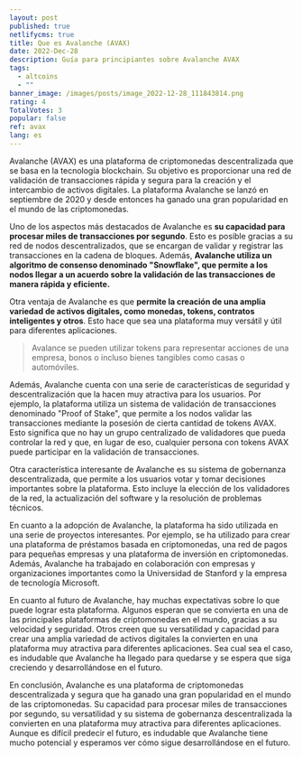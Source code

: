 ```yaml
---
layout: post
published: true
netlifycms: true
title: Que es Avalanche (AVAX)
date: 2022-Dec-28
description: Guía para principiantes sobre Avalanche AVAX
tags:
  - altcoins
  - ""
banner_image: /images/posts/image_2022-12-28_111843814.png
rating: 4
TotalVotes: 3
popular: false
ref: avax
lang: es
---
```

Avalanche (AVAX) es una plataforma de criptomonedas descentralizada que se basa en la tecnología blockchain. Su objetivo es proporcionar una red de validación de transacciones rápida y segura para la creación y el intercambio de activos digitales. La plataforma Avalanche se lanzó en septiembre de 2020 y desde entonces ha ganado una gran popularidad en el mundo de las criptomonedas.

Uno de los aspectos más destacados de Avalanche es **su capacidad para procesar miles de transacciones por segundo**. Esto es posible gracias a su red de nodos descentralizados, que se encargan de validar y registrar las transacciones en la cadena de bloques. Además, **Avalanche utiliza un algoritmo de consenso denominado "Snowflake", que permite a los nodos llegar a un acuerdo sobre la validación de las transacciones de manera rápida y eficiente.**

Otra ventaja de Avalanche es que **permite la creación de una amplia variedad de activos digitales, como monedas, tokens, contratos inteligentes y otros**. Esto hace que sea una plataforma muy versátil y útil para diferentes aplicaciones.

> Avalance se pueden utilizar tokens para representar acciones de una empresa, bonos o incluso bienes tangibles como casas o automóviles.

Además, Avalanche cuenta con una serie de características de seguridad y descentralización que la hacen muy atractiva para los usuarios. Por ejemplo, la plataforma utiliza un sistema de validación de transacciones denominado "Proof of Stake", que permite a los nodos validar las transacciones mediante la posesión de cierta cantidad de tokens AVAX. Esto significa que no hay un grupo centralizado de validadores que pueda controlar la red y que, en lugar de eso, cualquier persona con tokens AVAX puede participar en la validación de transacciones.

Otra característica interesante de Avalanche es su sistema de gobernanza descentralizada, que permite a los usuarios votar y tomar decisiones importantes sobre la plataforma. Esto incluye la elección de los validadores de la red, la actualización del software y la resolución de problemas técnicos.

En cuanto a la adopción de Avalanche, la plataforma ha sido utilizada en una serie de proyectos interesantes. Por ejemplo, se ha utilizado para crear una plataforma de préstamos basada en criptomonedas, una red de pagos para pequeñas empresas y una plataforma de inversión en criptomonedas. Además, Avalanche ha trabajado en colaboración con empresas y organizaciones importantes como la Universidad de Stanford y la empresa de tecnología Microsoft.

En cuanto al futuro de Avalanche, hay muchas expectativas sobre lo que puede lograr esta plataforma. Algunos esperan que se convierta en una de las principales plataformas de criptomonedas en el mundo, gracias a su velocidad y seguridad. Otros creen que su versatilidad y capacidad para crear una amplia variedad de activos digitales la convierten en una plataforma muy atractiva para diferentes aplicaciones. Sea cual sea el caso, es indudable que Avalanche ha llegado para quedarse y se espera que siga creciendo y desarrollándose en el futuro.

En conclusión, Avalanche es una plataforma de criptomonedas descentralizada y segura que ha ganado una gran popularidad en el mundo de las criptomonedas. Su capacidad para procesar miles de transacciones por segundo, su versatilidad y su sistema de gobernanza descentralizada la convierten en una plataforma muy atractiva para diferentes aplicaciones. Aunque es difícil predecir el futuro, es indudable que Avalanche tiene mucho potencial y esperamos ver cómo sigue desarrollándose en el futuro.
